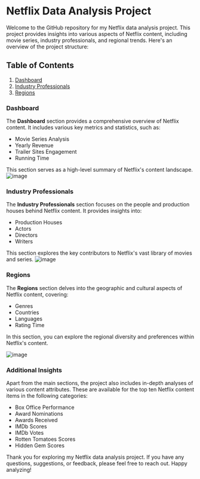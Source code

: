 # Netflix Data Analysis Project

Welcome to the GitHub repository for my Netflix data analysis project. This project provides insights into various aspects of Netflix content, including movie series, industry professionals, and regional trends. Here's an overview of the project structure:

## Table of Contents
1. [Dashboard](#dashboard)
2. [Industry Professionals](#industry-professionals)
3. [Regions](#regions)

### Dashboard
The **Dashboard** section provides a comprehensive overview of Netflix content. It includes various key metrics and statistics, such as:

- Movie Series Analysis
- Yearly Revenue
- Trailer Sites Engagement
- Running Time

This section serves as a high-level summary of Netflix's content landscape.
![image](https://github.com/shwezin-coder/Netflix-Analysis-kaggle-data-set/assets/70483157/ebaae5d6-4e06-4f53-b4d1-85a6dc0c3cf1)
### Industry Professionals
The **Industry Professionals** section focuses on the people and production houses behind Netflix content. It provides insights into:

- Production Houses
- Actors
- Directors
- Writers

This section explores the key contributors to Netflix's vast library of movies and series.
![image](https://github.com/shwezin-coder/Netflix-Analysis-kaggle-data-set/assets/70483157/70498611-f308-4c28-ba10-c7ab57d66d75)

### Regions
The **Regions** section delves into the geographic and cultural aspects of Netflix content, covering:

- Genres
- Countries
- Languages
- Rating Time

In this section, you can explore the regional diversity and preferences within Netflix's content.

![image](https://github.com/shwezin-coder/Netflix-Analysis-kaggle-data-set/assets/70483157/934ce655-b01e-4348-baca-f3413d83c820)
### Additional Insights
Apart from the main sections, the project also includes in-depth analyses of various content attributes. These are available for the top ten Netflix content items in the following categories:

- Box Office Performance
- Award Nominations
- Awards Received
- IMDb Scores
- IMDb Votes
- Rotten Tomatoes Scores
- Hidden Gem Scores

Thank you for exploring my Netflix data analysis project. If you have any questions, suggestions, or feedback, please feel free to reach out. Happy analyzing!





